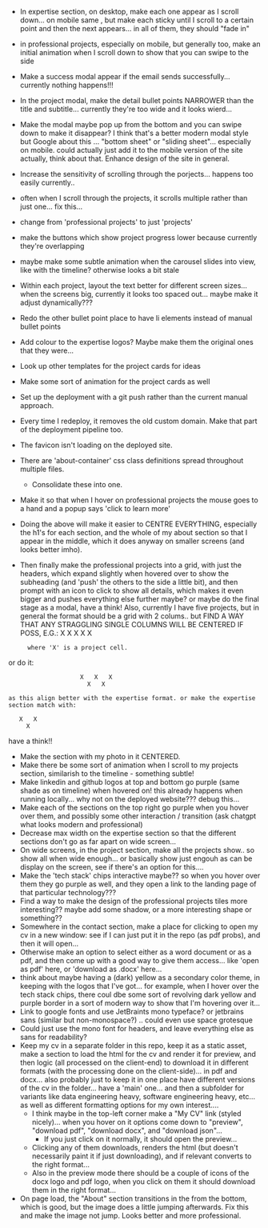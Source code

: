 - In expertise section, on desktop, make each one appear as I scroll down... on mobile same , but make each sticky until I scroll to a certain point and then the next appears... in all of them, they should "fade in"
- in professional projects, especially on mobile, but generally too, make an initial animation when I scroll down to show that you can swipe to the side
- Make a success modal appear if the email sends successfully... currently nothing happens!!!
- In the project modal, make the detail bullet points NARROWER than the title and subtitle... currently they're too wide and it looks wierd...
- Make the modal maybe pop up from the bottom and you can swipe down to make it disappear? I think that's a better modern modal style but Google about this ... "bottom sheet" or "sliding sheet"... especially on mobile. could actually just add it to the mobile version of the site actually, think about that. Enhance design of the site in general.
- Increase the sensitivity of scrolling through the porjects... happens too easily currently..
- often when I scroll through the projects, it scrolls multiple rather than just one... fix this...
- change from 'professional projects' to just 'projects'
- make the buttons which show project progress lower because currently they're overlapping
- maybe make some subtle animation when the carousel slides into view, like with the timeline? otherwise looks a bit stale
- Within each project, layout the text better for different screen sizes... when the screens big, currently it looks too spaced out... maybe make it adjust dynamically???
- Redo the other bullet point place to have li elements instead of manual bullet points
- Add colour to the expertise logos? Maybe make them the original ones that they were...
- Look up other templates for the project cards for ideas 
- Make some sort of animation for the project cards as well
- Set up the deployment with a git push rather than the current manual approach.
- Every time I redeploy, it removes the old custom domain. Make that part of the deployment pipeline too.
- The favicon isn't loading on the deployed site.
- There are 'about-container' css class definitions spread throughout multiple files.
  - Consolidate these into one.
- Make it so that when I hover on professional projects the mouse goes to a hand and a popup says 'click to learn more' 
- Doing the above will make it easier to CENTRE EVERYTHING, especially the h1's for each section,
  and the whole of my about section so that I appear in the middle, which it does anyway on smaller
  screens (and looks better imho).
- Then finally make the professional projects into a grid, with just the headers, which expand slightly
  when hovered over to show the subheading (and 'push' the others to the side a little bit), and then prompt
  with an icon to click to show all details, which makes it even bigger and pushes everything else further
  maybe? or maybe do the final stage as a modal, have a think! Also, currently I have five projects,
  but in general the format should be a grid with 2 colums.. but FIND A WAY THAT ANY STRAGGLING SINGLE
  COLUMNS WILL BE CENTERED IF POSS, E.G.:
                        X   X
                        X   X
                          X

        where 'X' is a project cell.

or do it:
  
                        X   X   X
                          X   X

    as this align better with the expertise format. or make the expertise section match with:

       X   X
         X

   have a think!!

- Make the section with my photo in it CENTERED.
- Make there be some sort of animation when I scroll to my projects section,
  similarish to the timeline - something subtle!
- Make linkedin and github logos at top and bottom go purple (same shade as on timeline) when hovered on! this already happens when running locally... why not
  on the deployed website??? debug this...
- Make each of the sections on the top right go purple when you hover over them, and possibly some other interaction / transition (ask chatgpt what looks modern and professional)
- Decrease max width on the expertise section so that the different sections don't go as far apart on wide screen...
- On wide screens, in the project section, make all the projects show.. so show all when wide enough... or basically show just engouh as can be display on the screen,
  see if there's an option for this....
- Make the 'tech stack' chips interactive maybe?? so when you hover over them they go purple as well, and they open a link to the landing page of that particular technology???
- Find a way to make the design of the professional projects tiles more interesting?? maybe add some shadow, or a more interesting shape or something??
- Somewhere in the contact section, make a place for clicking to open my cv in a new window: see if I can just put it in the repo (as pdf probs), and then it will open...
- Otherwise make an option to select either as a word document or as a pdf, and then come up with a good way to give them access... like 'open as pdf' here, or 'download as .docx' here...
- think about maybe having a (dark) yellow as a secondary color theme, in keeping with the logos that I've got... for example, when I hover over the tech stack chips, there coul dbe some sort
  of revolving dark yellow and purple border in a sort of modern way to show that I'm hovering over it... 
- Link to google fonts and use JetBraints mono typeface? or jetbrains sans (similar but non-monospace?) .. could even use space grotesque
- Could just use the mono font for headers, and leave everything else as sans for readability?
- Keep my cv in a separate folder in this repo, keep it as a static asset, make a section to load the html for the cv and render it for preview, and then logic
  (all processed on the client-end) to download it in different formats (with the processing done on the client-side)... in pdf and docx... also probably just to keep it
  in one place have different versions of the cv in the folder... have a 'main' one... and then a subfolder for variants like data engineering heavy, software engineering heavy, etc...
  as well as different formatting options for my own interest....
    - I think maybe in the top-left corner make a "My CV" link (styled nicely)... when you hover on it options come down to "preview", "download pdf", "download docx", and "download json"...
      - If you just click on it normally, it should open the preview...
    - Clicking any of them downloads, renders the html (but doesn't necessarily paint it if just downloading), and if relevant converts to the right format...
    - Also in the preview mode there should be a couple of icons of the docx logo and pdf logo, when you click on them it should download them in the right format...
- On page load, the "About" section transitions in the from the bottom, which is good,
  but the image does a little jumping afterwards. Fix this and make the image not jump.
  Looks better and more professional.